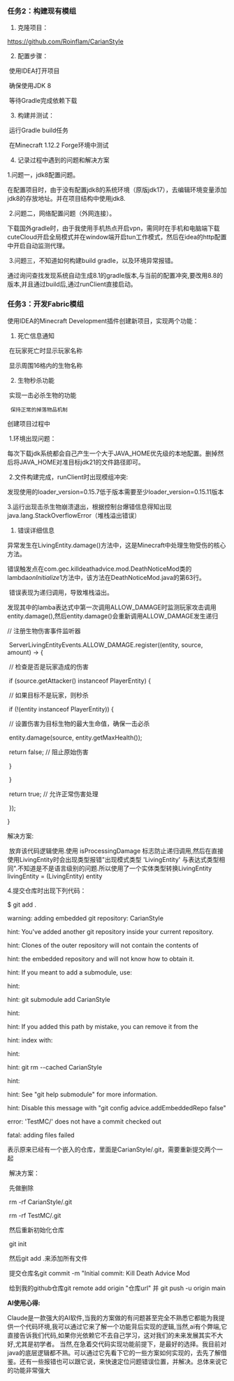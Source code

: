  

### 任务2：构建现有模组

1. 克隆项目：

https://github.com/Roinflam/CarianStyle

2. 配置步骤：

​	 使用IDEA打开项目

​	 确保使用JDK 8

​	等待Gradle完成依赖下载

3. 构建并测试：

​	 运行Gradle build任务

​	 在Minecraft 1.12.2 Forge环境中测试

4. 记录过程中遇到的问题和解决方案

1.问题一，jdk8配置问题。

​		在配置项目时，由于没有配置jdk8的系统环境（原版jdk17），去编辑环境变量添加jdk8的存放地址。并在项目结构中使用jdk8.

​	2.问题二，网络配置问题（外网连接）。

​		下载国外gradle时，由于我使用手机热点开启vpn，需同时在手机和电脑端下载cuteCloud开启全局模式并在window端开启tun工作模式，然后在idea的http配置中开启自动监测代理。

​	3.问题三，不知道如何构建build gradle，以及环境异常报错。

​		 通过询问查找发现系统自动生成8.1的gradle版本,与当前的配置冲突,要改用8.8的版本,并且通过build后,通过runClient直接启动。

 

### 任务3：开发Fabric模组

使用IDEA的Minecraft Development插件创建新项目，实现两个功能：

1. 死亡信息通知

​	 在玩家死亡时显示玩家名称

​	 显示周围16格内的生物名称

2. 生物秒杀功能

​	  实现一击必杀生物的功能

 	 保持正常的掉落物品机制

创建项目过程中

​	1.环境出现问题：

​		每次下载jdk系统都会自己产生一个大于JAVA_HOME优先级的本地配置。删掉然后将JAVA_HOME对准目标jdk21的文件路径即可。

 

​	2.文件构建完成，runClient时出现模组冲突:

​		发现使用的loader_version=0.15.7低于版本需要至少loader_version=0.15.11版本

 

​	3.运行出现击杀生物崩溃退出，根据控制台爆错信息得知出现java.lang.StackOverflowError（堆栈溢出错误）

1. 错误详细信息

​		 异常发生在LivingEntity.damage()方法中，这是Minecraft中处理生物受伤的核心方法。

​		错误触发点在com.gec.killdeathadvice.mod.DeathNoticeMod类的lambda$onInitialize$1方法中，该方法在DeathNoticeMod.java的第63行。

​		 错误表现为递归调用，导致堆栈溢出。

​		发现其中的lamba表达式中第一次调用ALLOW_DAMAGE时监测玩家攻击调用entity.damage(),然后entity.damage()会重新调用ALLOW_DAMAGE发生递归

// 注册生物伤害事件监听器

​    ServerLivingEntityEvents.ALLOW_DAMAGE.register((entity, source, amount) -> {

​      // 检查是否是玩家造成的伤害

​      if (source.getAttacker() instanceof PlayerEntity) {

​        // 如果目标不是玩家，则秒杀

​        if (!(entity instanceof PlayerEntity)) {

​          // 设置伤害为目标生物的最大生命值，确保一击必杀

​          entity.damage(source, entity.getMaxHealth());

​          return false; // 阻止原始伤害

​        }

​      }

​      return true; // 允许正常伤害处理

​    });

  }

解决方案:

​		放弃该代码逻辑使用.使用 isProcessingDamage 标志防止递归调用,然后在直接使用LivingEntity时会出现类型报错"出现模式类型 'LivingEntity' 与表达式类型相同".不知道是不是语言级别的问题.所以使用了一个实体类型转换LivingEntity livingEntity = (LivingEntity) entity

 

4.提交仓库时出现下列代码：

$ git add .

warning: adding embedded git repository: CarianStyle

hint: You've added another git repository inside your current repository.

hint: Clones of the outer repository will not contain the contents of

hint: the embedded repository and will not know how to obtain it.

hint: If you meant to add a submodule, use:

hint:

hint:  git submodule add <url> CarianStyle

hint:

hint: If you added this path by mistake, you can remove it from the

hint: index with:

hint:

hint:  git rm --cached CarianStyle

hint:

hint: See "git help submodule" for more information.

hint: Disable this message with "git config advice.addEmbeddedRepo false"

error: 'TestMC/' does not have a commit checked out

fatal: adding files failed

 

​		表示原来已经有一个嵌入的仓库，里面是CarianStyle/.git，需要重新提交两个一起

​		解决方案：

​		先做删除

​		rm -rf CarianStyle/.git

​		rm -rf TestMC/.git

​		然后重新初始化仓库

​		git init

​		然后git add .来添加所有文件

​		提交仓库名git commit -m "Initial commit: Kill Death Advice Mod

​		给到我的github仓库git remote add origin "仓库url"  并   git push -u origin main

 

 

 

**AI使用心得:**

Claude是一款强大的AI软件,当我的方案做的有问题甚至完全不熟悉它都能为我提供一个代码环境,我可以通过它来了解一个功能背后实现的逻辑,当然,ai有个弊端,它直接告诉我们代码,如果你光依赖它不去自己学习，这对我们的未来发展其实不大好,尤其是初学者。 当然,在急着交代码实现功能前提下，是最好的选择。我目前对java的底层逻辑都不熟。可以通过它先看下它的一些方案如何实现的，去先了解借鉴。还有一些报错也可以跟它说，来快速定位问题错误位置，并解决。总体来说它的功能非常强大

 

 

 